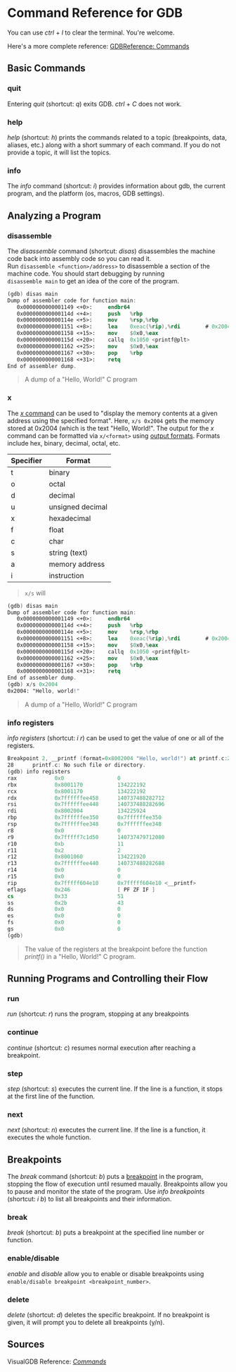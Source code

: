 # Command Reference for GDB
You can use _ctrl_ + _l_ to clear the terminal. You're welcome. <br /> 

Here's a more complete reference: [GDBReference: Commands](https://visualgdb.com/gdbreference/commands/)

## Basic Commands

### quit
Entering _quit_ (shortcut: _q_) exits GDB. _ctrl_ + _C_ does not work.

### help
_help_ (shortcut: _h_) prints the commands related to a topic (breakpoints, data, aliases, etc.) along with a short summary of each command.
If you do not provide a topic, it will list the topics.

### info
The _info_ command (shortcut: _i_) provides information about gdb, the current program, and the platform (os, macros, GDB settings).

## Analyzing a Program

### disassemble
The _disassemble_ command (shortcut: _disas_) disassembles the machine code back into assembly code so you can read it. <br /> Run `disassemble <function>/address>` to 
disassemble a section of the machine code. You should start debugging by running <br /> `disassemble main` to get an idea of the core of the program.

```nasm
(gdb) disas main
Dump of assembler code for function main:
   0x0000000000001149 <+0>:     endbr64
   0x000000000000114d <+4>:     push   %rbp
   0x000000000000114e <+5>:     mov    %rsp,%rbp
   0x0000000000001151 <+8>:     lea    0xeac(%rip),%rdi        # 0x2004
   0x0000000000001158 <+15>:    mov    $0x0,%eax
   0x000000000000115d <+20>:    callq  0x1050 <printf@plt>
   0x0000000000001162 <+25>:    mov    $0x0,%eax
   0x0000000000001167 <+30>:    pop    %rbp
   0x0000000000001168 <+31>:    retq
End of assembler dump.
```
> A dump of a "Hello, World!" C program

### x
The [_x_ command](https://visualgdb.com/gdbreference/commands/x) can be used to "display the memory contents at a given address using the specified format". Here,
`x/s 0x2004` gets the memory stored at 0x2004 (which is the text "Hello, World!". The output for the _x_ command can be formatted via `x/<format>` using 
[output formats](https://ftp.gnu.org/old-gnu/Manuals/gdb/html_node/gdb_54.html). Formats include hex, binary, decimal, octal, etc.

| Specifier | Format |
| --------- | ------ |
| t | binary |
| o | octal |
| d | decimal |
| u | unsigned decimal | 
| x | hexadecimal |
| f | float |
| c | char |
| s | string (text) |
| a | memory address |
| i | instruction |
> `x/s` will

```nasm
(gdb) disas main
Dump of assembler code for function main:
   0x0000000000001149 <+0>:     endbr64
   0x000000000000114d <+4>:     push   %rbp
   0x000000000000114e <+5>:     mov    %rsp,%rbp
   0x0000000000001151 <+8>:     lea    0xeac(%rip),%rdi        # 0x2004
   0x0000000000001158 <+15>:    mov    $0x0,%eax
   0x000000000000115d <+20>:    callq  0x1050 <printf@plt>
   0x0000000000001162 <+25>:    mov    $0x0,%eax
   0x0000000000001167 <+30>:    pop    %rbp
   0x0000000000001168 <+31>:    retq
End of assembler dump.
(gdb) x/s 0x2004
0x2004: "Hello, world!"
```
> A dump of a "Hello, World!" C program

### info registers
_info registers_ (shortcut: _i r_) can be used to get the value of one or all of the registers.

```nasm
Breakpoint 2, __printf (format=0x8002004 "Hello, world!") at printf.c:28
28      printf.c: No such file or directory.
(gdb) info registers
rax            0x0                 0
rbx            0x8001170           134222192
rcx            0x8001170           134222192
rdx            0x7ffffffee458      140737488282712
rsi            0x7ffffffee448      140737488282696
rdi            0x8002004           134225924
rbp            0x7ffffffee350      0x7ffffffee350
rsp            0x7ffffffee348      0x7ffffffee348
r8             0x0                 0
r9             0x7fffff7c1d50      140737479712080
r10            0xb                 11
r11            0x2                 2
r12            0x8001060           134221920
r13            0x7ffffffee440      140737488282688
r14            0x0                 0
r15            0x0                 0
rip            0x7fffff604e10      0x7fffff604e10 <__printf>
eflags         0x246               [ PF ZF IF ]
cs             0x33                51
ss             0x2b                43
ds             0x0                 0
es             0x0                 0
fs             0x0                 0
gs             0x0                 0
(gdb)
```
> The value of the registers at the breakpoint before the function _printf()_ in a "Hello, World!" C program.

## Running Programs and Controlling their Flow

### run
_run_ (shortcut: _r_) runs the program, stopping at any breakpoints

### continue
_continue_ (shortcut: _c_) resumes normal execution after reaching a breakpoint.

### step
_step_ (shortcut: _s_) executes the current line. If the line is a function, it stops at the first line of the function.

### next
_next_ (shortcut: _n_) executes the current line. If the line is a function, it executes the whole function.

## Breakpoints
The _break_ command (shortcut: _b_) puts a [breakpoint](https://en.wikipedia.org/wiki/Breakpoint) in the program, stopping the flow of execution until resumed maually.
Breakpoints allow you to pause and monitor the state of the program. Use _info breakpoints_ (shortcut: _i b_) to list all breakpoints and their information.

### break
_break_ (shortcut: _b_) puts a breakpoint at the specified line number or function.

### enable/disable
_enable_ and _disable_ allow you to enable or disable breakpoints using `enable/disable breakpoint <breakpoint_number>`.

### delete
_delete_ (shortcut: _d_) deletes the specific breakpoint. If no breakpoint is given, it will prompt you to delete all breakpoints (y/n).

## Sources
VisualGDB Reference: [_Commands_](https://visualgdb.com/gdbreference/commands/) <br />
